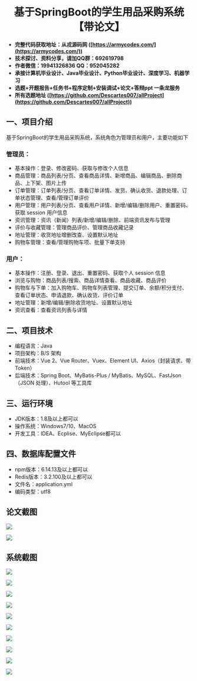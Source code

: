 ﻿<h1 align="center">基于SpringBoot的学生用品采购系统【带论文】</h1></p>

- <b>完整代码获取地址：从戎源码网 ([https://armycodes.com/](https://armycodes.com/))</b>
- <b>技术探讨、资料分享，请加QQ群：692619798</b>
- <b>作者微信：19941326836  QQ：952045282</b>
- <b>承接计算机毕业设计、Java毕业设计、Python毕业设计、深度学习、机器学习</b>
- <b>选题+开题报告+任务书+程序定制+安装调试+论文+答辩ppt 一条龙服务</b>
- <b>所有选题地址 ([https://github.com/Descartes007/allProject](https://github.com/Descartes007/allProject)) </b>

## 一、项目介绍

基于SpringBoot的学生用品采购系统，系统角色为管理员和用户，主要功能如下
### 管理员：
- 基本操作：登录、修改密码、获取与修改个人信息
- 商品管理：商品列表/分页、查看商品详情、新增商品、编辑商品、删除商品、上下架、图片上传
- 订单管理：订单列表/分页、查看订单详情、发货、确认收货、退款处理、订单状态管理、查看/管理订单评价
- 用户管理：用户列表/分页、查看用户详情、新增/编辑/删除用户、重置密码、获取 session 用户信息
- 资讯管理：资讯（新闻）列表/新增/编辑/删除、前端资讯发布与管理
- 评价与收藏管理：管理商品评价、管理商品收藏记录
- 地址管理：收货地址增删改查、设置默认地址
- 购物车管理：查看/管理购物车项、批量下单支持
### 用户：
- 基本操作：注册、登录、退出、重置密码、获取个人 session 信息
- 浏览与购物：商品列表/搜索、商品详情查看、商品收藏、商品评价
- 购物车与下单：加入购物车、购物车列表管理、提交订单、余额/积分支付、查看订单状态、申请退款、确认收货、评价订单
- 地址管理：新增/编辑/删除收货地址、设置默认地址
- 资讯查看：查看资讯列表与详情

## 二、项目技术

- 编程语言：Java
- 项目架构：B/S 架构
- 前端技术：Vue 2、Vue Router、Vuex、Element UI、Axios（封装请求、带 Token）
- 后端技术：Spring Boot、MyBatis-Plus / MyBatis、MySQL、FastJson（JSON 处理）、Hutool 等工具库


## 三、运行环境

- JDK版本：1.8及以上都可以
- 操作系统：Windows7/10、MacOS
- 开发工具：IDEA、Ecplise、MyEclipse都可以

## 四、数据库配置文件

- npm版本：6.14.13及以上都可以
- Redis版本：3.2.100及以上都可以
- 文件名：application.yml
- 编码类型：utf8

## 论文截图

![](screenshot/1.png)

![](screenshot/2.png)

## 系统截图

![](screenshot/3.png)

![](screenshot/4.png)

![](screenshot/5.png)

![](screenshot/6.png)

![](screenshot/7.png)

![](screenshot/8.png)

![](screenshot/9.png)

![](screenshot/10.png)

![](screenshot/11.png)

![](screenshot/12.png)
